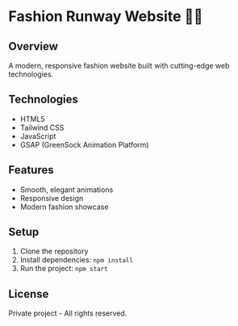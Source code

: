 # Fashion Runway Website 👗✨

## Overview
A modern, responsive fashion website built with cutting-edge web technologies.

## Technologies
- HTML5
- Tailwind CSS
- JavaScript
- GSAP (GreenSock Animation Platform)

## Features
- Smooth, elegant animations
- Responsive design
- Modern fashion showcase

## Setup
1. Clone the repository
2. Install dependencies: `npm install`
3. Run the project: `npm start`

## License
Private project - All rights reserved.